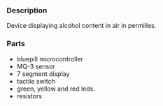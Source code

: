 ### Description
Device displaying alcohol content in air in permilles.

### Parts
* bluepill microcontroller
* MQ-3 sensor
* 7 segment display
* tactile switch
* green, yellow and red leds.
* resistors





